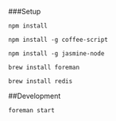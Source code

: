 ###Setup

  `npm install`

  `npm install -g coffee-script`

  `npm install -g jasmine-node`

  `brew install foreman`

  `brew install redis`

##Development

  `foreman start`

